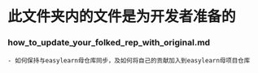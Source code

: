 # 此文件夹内的文件是为开发者准备的
### how_to_update_your_folked_rep_with_original.md
    - 如何保持与easylearn母仓库同步，及如何将自己的贡献加入到easylearn母项目仓库